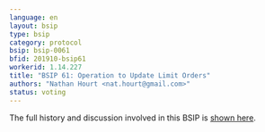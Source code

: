 ```yaml
---
language: en
layout: bsip
type: bsip
category: protocol
bsip: bsip-0061
bfid: 201910-bsip61
workerid: 1.14.227
title: "BSIP 61: Operation to Update Limit Orders"
authors: "Nathan Hourt <nat.hourt@gmail.com>"
status: voting
---
```


The full history and discussion involved in this BSIP is
[shown here](https://github.com/bitshares/bsips/issues/150).
